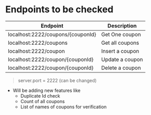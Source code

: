 # Endpoints to be checked

| Endpoint      | Description |
| ------------- |------------ |         
| localhost:2222/coupons/{couponId} | Get One coupon |  
| localhost:2222/coupons | Get all coupons   |
| localhost:2222/coupon | Insert a coupon  |
| localhost:2222/coupon/{couponId} | Update a coupon |  
| localhost:2222/coupon/{couponId} | Delete a coupon  |

> server.port = 2222 (can be changed)

* Will be adding new features like
  * Duplicate Id check
   * Count of all coupons
   * List of names of coupons for verification
